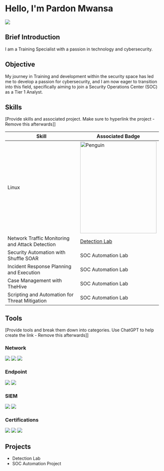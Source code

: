 # Hello, I'm Pardon Mwansa
<a href="https://linkedin.com/in/pardon-mwansa-cc-39317567"><img src="https://img.shields.io/badge/-LinkedIn-0072b1?&style=for-the-badge&logo=linkedin&logoColor=white" /></a>

## Brief Introduction 

I am a Training Specialist with a passion in technology and cybersecurity.

## Objective

My journey in Training and development within the security space has led me to develop a passion for cybersecurity, and I am now eager to transition into this field, specifically aiming to join a Security Operations Center (SOC) as a Tier 1 Analyst.

## Skills
[Provide skills and associated project. Make sure to hyperlink the project - Remove this afterwards]]

| Skill                                         | Associated Badge        |
|-----------------------------------------------|----------------------------|
| Linux          | <a href="https://academy.hackthebox.com/achievement/badge/783b5e0a-ec1e-11ee-b18d-bea50ffe6cb4"><img src="https://academy.hackthebox.com/storage/badges/our-favorite-seabird.png" alt="Penguin" width="250" height="300"></a>|
| Network Traffic Monitoring and Attack Detection | <a href="https://google.com">Detection Lab</a>|
| Security Automation with Shuffle SOAR         | SOC Automation Lab|
| Incident Response Planning and Execution      | SOC Automation Lab|
| Case Management with TheHive                  | SOC Automation Lab|
| Scripting and Automation for Threat Mitigation | SOC Automation Lab|

## Tools
[Provide tools and break them down into categories. Use ChatGPT to help create the link - Remove this afterwards]]

### Network
<div>
    <a href="https://academy.hackthebox.com/achievement/1209782/229"><img src="https://img.shields.io/badge/-Wireshark-1679A7?&style=for-the-badge&logo=Wireshark&logoColor=white" /></a>
   <a href="https://academy.hackthebox.com/achievement/1209782/226"><img src="https://img.shields.io/badge/-Suricata-EF3B2D?&style=for-the-badge&logo=Suricata&logoColor=white" /></a>
   <a href="https://academy.hackthebox.com/achievement/1209782/226"> <img src="https://img.shields.io/badge/-Zeek-777BB4?&style=for-the-badge&logo=Zeek&logoColor=white" />
</div></a>

### Endpoint
<div>
    <img src="https://img.shields.io/badge/-Microsoft_Defender_for_Endpoint-00A4EF?&style=for-the-badge&logo=Microsoft&logoColor=white" />
    <img src="https://img.shields.io/badge/-Velociraptor-4B275F?&style=for-the-badge&logo=Velociraptor&logoColor=white" />
</div>

### SIEM
<div>
    <a href="https://academy.hackthebox.com/achievement/1209782/218"><img src="https://img.shields.io/badge/-Splunk-000000?&style=for-the-badge&logo=Splunk&logoColor=white" /></a>
    <a href="https://academy.hackthebox.com/achievement/1209782/214"><img src="https://img.shields.io/badge/-Elastic-005571?&style=for-the-badge&logo=Elastic&logoColor=white" /></a>
</div>

### Certifications
<div>
<a href="https://www.credly.com/badges/b16e97fd-65be-499a-8aa7-cfa083059d3e"><img src="https://img.shields.io/badge/Certified_in_Cybersecurity-green" /></a>
<a href="https://www.credly.com/badges/8eaaf507-c076-4f29-a6dc-337750ec8705"><img src="https://img.shields.io/badge/Google_Cybersecurity_Certificate-yellow"/></a>
<a href="https://www.credly.com/badges/031f3648-7749-455c-a84b-57aedabe4386"><img src="https://img.shields.io/badge/Google_Project_Management_Certificate-orange" /></a>
</div>

## Projects
- Detection Lab
- SOC Automation Project
